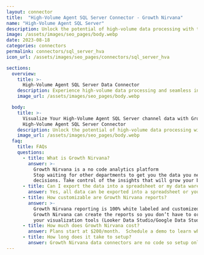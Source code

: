```yaml
---
layout: connector
title:  "High-Volume Agent SQL Server Connector - Growth Nirvana"
name: "High-Volume Agent SQL Server"
description: Unlock the potential of high-volume data processing with the High-Volume Agent SQL Server. Streamline your data management, integration, and processing needs using the power of SQL Server.
image: /assets/images/seo_pages/body.webp
date: 2023-08-18
categories: connectors
permalink: connectors/sql_server_hva
icon_url: /assets/images/seo_pages/connectors/sql_server_hva

sections:
  overview:
    title: >-
      High-Volume Agent SQL Server Data Connector
    description: Experience high-volume data processing and seamless integration with the High-Volume Agent SQL Server connector. Utilize the power of SQL Server to process large amounts of data efficiently and reliably. Seamlessly integrate with other systems and harness the SQL Server capabilities for optimized performance and data management.
    image_url: /assets/images/seo_pages/body.webp

  body:
    title: >-
      Visualize Your High-Volume Agent SQL Server channel data with Growth Nirvana's
      High-Volume Agent SQL Server Connector
    description: Unlock the potential of high-volume data processing with the High-Volume Agent SQL Server. Streamline your data management, integration, and processing needs using the power of SQL Server.
    image_url: /assets/images/seo_pages/body.webp
  faq:
    title: FAQs
    questions:
      - title: What is Growth Nirvana?
        answer: >-
          Growth Nirvana is a no code analytics platform 
          Stop waiting for other departments to get you the data you need to make critical business 
          decisions. Take control of the insights that will grow your business.
      - title: Can I export the data into a spreadsheet or my data warehouse?
        answer: Yes, all data can be exported into a spreadsheet or your data warehouse (Google BigQuery, AWS, Snowflake, Azure, etc)
      - title: How customizable are Growth Nirvana reports?
        answer: >-
          Growth Nirvana reporting is 100% white labeled and customized to your specifications.
          Growth Nirvana can create the reports so you don’t have to or you can connect
          your visualization tools (Looker Data Studio/Google Data Studio, Tableau, PowerBI, etc) to Growth Nirvana.
      - title: How much does Growth Nirvana cost?
        answer: Plans start at $200/month.  Schedule a demo to learn what plan is best for you.
      - title: How long does it take to setup?
        answer: Growth Nirvana data connectors are no code so setup only requires a few clicks.
---
```

